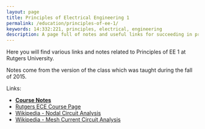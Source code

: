```yaml
---
layout: page
title: Principles of Electrical Engineering 1
permalink: /education/principles-of-ee-1/
keywords: 14:332:221, principles, electrical, engineering
description: A page full of notes and useful links for succeeding in principles of electrical engineering 1. 
---
```

  
Here you will find various links and notes related to Principles of EE 1 at Rutgers University.

Notes come from the version of the class which was taught during the fall of 2015.

Links:

- [**Course Notes**](notes/)
- [Rutgers ECE Course Page](http://www.ece.rutgers.edu/332_221)
- [Wikipedia - Nodal Circuit Analysis](https://en.wikipedia.org/wiki/Nodal_analysis)
- [Wikipedia - Mesh Current Circuit Analysis](https://en.wikipedia.org/wiki/Mesh_analysis)